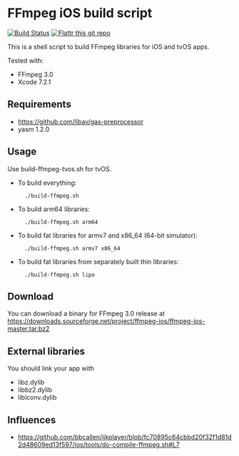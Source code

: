 # FFmpeg iOS build script

[![Build Status](https://travis-ci.org/kewlbear/FFmpeg-iOS-build-script.svg?branch=master)](https://travis-ci.org/kewlbear/FFmpeg-iOS-build-script)
[![Flattr this git repo](http://api.flattr.com/button/flattr-badge-large.png)](https://flattr.com/submit/auto?user_id=kewlbear&url=https://flattr.com/submit/auto?user_id=kewlbear&url=https%3A%2F%2Fgithub.com%2Fkewlbear%2FFFmpeg-iOS-build-script)

This is a shell script to build FFmpeg libraries for iOS and tvOS apps.

Tested with:

* FFmpeg 3.0
* Xcode 7.2.1

## Requirements

* https://github.com/libav/gas-preprocessor
* yasm 1.2.0

## Usage

Use build-ffmpeg-tvos.sh for tvOS.

* To build everything:

        ./build-ffmpeg.sh

* To build arm64 libraries:

        ./build-ffmpeg.sh arm64

* To build fat libraries for armv7 and x86_64 (64-bit simulator):

        ./build-ffmpeg.sh armv7 x86_64

* To build fat libraries from separately built thin libraries:

        ./build-ffmpeg.sh lipo

## Download

You can download a binary for FFmpeg 3.0 release at https://downloads.sourceforge.net/project/ffmpeg-ios/ffmpeg-ios-master.tar.bz2

## External libraries

You should link your app with

* libz.dylib
* libbz2.dylib
* libiconv.dylib

## Influences

* https://github.com/bbcallen/ijkplayer/blob/fc70895c64cbbd20f32f1d81d2d48609ed13f597/ios/tools/do-compile-ffmpeg.sh#L7
